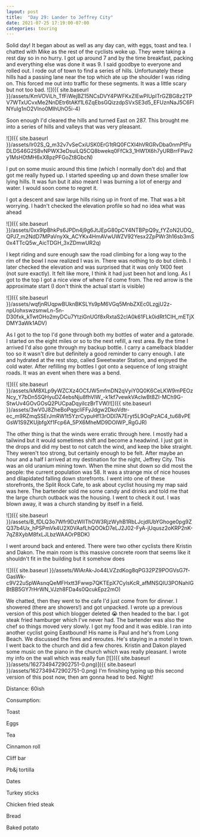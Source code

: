 ```yaml
---
layout: post
title:  "Day 29: Lander to Jeffrey City"
date: 2021-07-25 17:19:00-07:00
categories: touring
---
```

Solid day! It began about as well as any day can, with eggs, toast and tea. I chatted with Mike as the rest of the cyclists woke up. They were taking a rest day so in no hurry. I got up around 7 and by the time breakfast, packing and everything else was done it was 9. I said goodbye to everyone and rolled out. I rode out of town to find a series of hills. Unfortunately these hills had a passing lane near the top which ate up the shoulder I was riding on. This forced me out into traffic for these segments. It was a little scary but not too bad. ![]({{ site.baseurl }}/assets/KmVOViLh_TfFiWejBZ15NCsDVY4PWFKxZlEwPIUpITrGZBG8z2TPV7WTxUCvxMe2NnDEtr6tAKf1L6ZqEbsGQizzdpSVxSE3d5_EFUznNaJ5C6FlNYuIg1nO2VIno0MlhUhO5i-4)

Soon enough I'd cleared the hills and turned East on 287. This brought me into a series of hills and valleys that was very pleasant.   


![]({{ site.baseurl }}/assets/lr02S_Q_m32v7vSeCxiUSK0ErG1tRQ0FCXI4hVRGRvDba0nmPfFuDLDS46G2SBvNPWX3eDsuiLQ5CQ8bwekq0FfCk3_1HW1X6h7yURBrrFPav2y1MsH0tMH6xX8pzPFGoZt8GbcN)

I put on some music around this time (which I normally don't do) and that got me really hyped up. I started speeding up and down these smaller low lying hills. It was fun but it also meant I was burning a lot of energy and water. I would soon come to regret it.

  


  


I got a descent and saw large hills rising up in front of me. That was a bit worrying. I hadn't checked the elevation profile so had no idea what was ahead

  
![]({{ site.baseurl }}/assets/0xx9lpBhkPs6JPDn4j9g6JtJEpG80pCY4NTBPpQ9y_fYZoN2UDQ_QPJ7_m2NdD7MPaVnyXk_ACYKx4HmAVwUWZV92Yesx2ZpPWr3h16sb3mS0x4TTcQ5w_AicTDGH_3xZDmwUR2q)

I kept riding and sure enough saw the road climbing for a long way to the rim of the bowl I now realized I was in. There was nothing to do but climb. I later checked the elevation and was surprised that it was only 1X00 feet (not sure exactly). It felt like more, I think it had just been hot and long. As I got to the top I got a nice view of where I'd come from. The red arrow is the approximate start (I don't think the actual start is visible)  


![]({{ site.baseurl }}/assets/wqfjnRUqpwBUknBKSLYs9pM6VGq5MnbZXEc0LzgjU2z-npUohxswzsmwLn-5n-D30fxk_kTwtOHo2myDCu7YtziGnUGf8xRxtaS2clA0k61FLk0idRt1CIH_mETjXDMY3aWk1ADV)

As I got to the top I'd gone through both my bottles of water and a gatorade. I started on the eight miles or so to the next refill, a rest area. By the time I arrived I'd also gone through my backup bottle. I carry a camelback bladder too so it wasn't dire but definitely a good reminder to carry enough. I ate and hydrated at the rest stop, called Sweetwater Station, and enjoyed the cold water. After refilling my bottles I got onto a sequence of long straight roads. It was an event when there was a bend.   


![]({{ site.baseurl }}/assets/kM8XLp9yWZCXz4OCfJW5mfmDN2qVyiY0Q0K6CeLKW9mPEOzNcy_Y7bDn5SQHyuDZ4ebsNju8fhVlW_-k1kf7vewkVAclwBt8ZI-MCh9G-StwUv4GOvGOsQ2PUCpaDqyiIczBrTVW)![]({{ site.baseurl }}/assets/3wV0J8ZheBoPqgcliFFyJdgw2DkoVdtr-ec_m9RZmqSSErJmRW1t5YzrCypuHf13rODI7A7Eryt5L9OqPzAC4_tu68vPEGsW1S9ZKUjbfgXf1Fcp6A_5PX6MheMD9DOIWP_RgGJR)

The other thing is that the winds were erratic through here. I mostly had a tailwind but it would sometimes shift and become a headwind. I just got in the drops and did my best to not catch the wind, and keep the bike straight. They weren't too strong, but certainly enough to be felt. After maybe an hour and a half I arrived at my destination for the night, Jeffrey City. This was an old uranium mining town. When the mine shut down so did most the people: the current population was 58. It was a strange mix of nice houses and dilapidated falling down storefronts. I went into one of these storefronts, the Split Rock Cafe, to ask about cyclist housing my map said was here. The bartender sold me some candy and drinks and told me that the large church outback was the housing. I went to check it out. I was blown away, it was a church standing by itself in a field.  


![]({{ site.baseurl }}/assets/B_fDLQ3o7Wfr9DzWIIThOW3RjzWyhB1RbLJcjdlUbYGhoge0pg9ZQ37b4Ux_hPSPmVk4U2X0VAafLhQOOkD7eLJ2J02-FyA-jUqusz2oKRP2nK-7qZ8XybM8fxLJLbzWAAOrPBDK)

I went around back and entered. There were two other cyclists there Kristin and Dakon. The main room is this massive concrete room that seems like it shouldn't fit in the building but it somehow does  


![]({{ site.baseurl }}/assets/WlArAk-Jo44LVZzdKog8qPG32PZ9POGVsG7f-GasWk-c9V22uSpWAsnqQeMFHxtt3Fwwp7QKTEpX7CylsKcR_afMNSQIU3PONahlGBtBB5GY7rHrWN_VJzh8FDa4s0QcukEpz2mO)

We chatted, then they went to the cafe I'd just come from for dinner. I showered (there are showers!) and got unpacked. I wrote up a previous version of this post which blogger deleted 😭 then headed to the bar. I got steak fried hamburger which I've never had. The bartender was also the chef so things moved very slowly. I got my food and it was edible. I ran into another cyclist going Eastbound! His name is Paul and he's from Long Beach. We discussed the fires and reroutes. He's staying in a motel in town. I went back to the church and did a few chores. Kristin and Dakon played some music on the piano in the church which was really pleasant. I wrote my info on the wall which was really fun
[![]({{ site.baseurl }}/assets/1627349472902751-0.png)]({{ site.baseurl }}/assets/1627349472902751-0.png)
I'm finishing typing up this second version of this post now, then am gonna head to bed. Night!

  


Distance: 60ish

Consumption:

Toast

Eggs

Tea

Cinnamon roll

Cliff bar

Pb&j tortilla

Dates

Turkey sticks

Chicken fried steak

Bread

Baked potato


